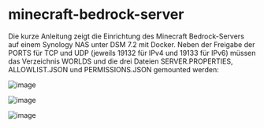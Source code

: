 # minecraft-bedrock-server
Die kurze Anleitung zeigt die Einrichtung des Minecraft Bedrock-Servers auf einem Synology NAS unter DSM 7.2 mit Docker.
Neben der Freigabe der PORTS für TCP und UDP (jeweils 19132 für IPv4 und 19133 für IPv6) müssen das Verzeichnis WORLDS und die drei Dateien SERVER.PROPERTIES, ALLOWLIST.JSON und PERMISSIONS.JSON gemounted werden: 

![image](https://github.com/Bjoernsi/minecraft-bedrock-server/assets/137566640/e74172e8-cc6b-4c9e-a646-b047b00cf7f3)

![image](https://github.com/Bjoernsi/minecraft-bedrock-server/assets/137566640/33abb7f5-e523-4416-bf9a-6b53ff0bbcce)

![image](https://github.com/Bjoernsi/minecraft-bedrock-server/assets/137566640/63aa991a-17be-44fc-b789-7e762ada9902)
